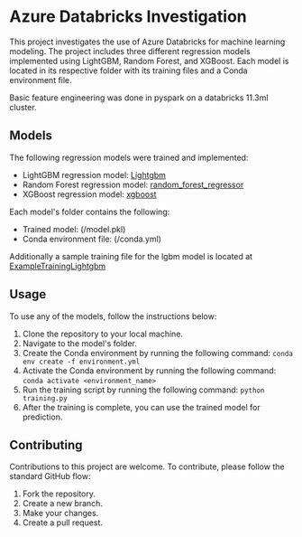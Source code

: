 # Azure Databricks Investigation

This project investigates the use of Azure Databricks for machine learning modeling. The project includes three different regression models implemented using LightGBM, Random Forest, and XGBoost. Each model is located in its respective folder with its training files and a Conda environment file.

Basic feature engineering was done in pyspark on a databricks 11.3ml cluster. 

## Models

The following regression models were trained and implemented:

- LightGBM regression model: [Lightgbm](/Lightgbm)
- Random Forest regression model: [random_forest_regressor](/random_forest_regressor)
- XGBoost regression model: [xgboost](/xgboost)

Each model's folder contains the following:

- Trained model: (/model.pkl)
- Conda environment file: (/conda.yml)

Additionally a sample training file for the lgbm model is located at [ExampleTrainingLightgbm](/ExampleTrainingLightgbm.py)
## Usage

To use any of the models, follow the instructions below:

1. Clone the repository to your local machine.
2. Navigate to the model's folder.
3. Create the Conda environment by running the following command: `conda env create -f environment.yml`
4. Activate the Conda environment by running the following command: `conda activate <environment_name>`
5. Run the training script by running the following command: `python training.py`
6. After the training is complete, you can use the trained model for prediction.

## Contributing

Contributions to this project are welcome. To contribute, please follow the standard GitHub flow:

1. Fork the repository.
2. Create a new branch.
3. Make your changes.
4. Create a pull request.
